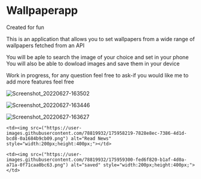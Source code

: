 # Wallpaperapp

Created for fun 

This is  an application that allows you to set wallpapers from a wide range of wallpapers fetched from an API

You will be aple to search  the image of your choice and set in your phone
You will also be able to dowload images and save them in your device

Work in progress, for any question feel free to ask-if you would like me to add more features feel free


![Screenshot_20220627-163502](https://user-images.githubusercontent.com/78819932/175958219-7828e8ec-7386-4d1d-bcd8-0a1684b9cb09.png)



![Screenshot_20220627-163446](https://user-images.githubusercontent.com/78819932/175959300-fed6f820-b1af-4d0a-a71a-0f71caa0bc63.png)


![Screenshot_20220627-163627](https://user-images.githubusercontent.com/78819932/175959459-7304abb9-22b4-47bb-9170-f4f2579907db.png)
 <table align="center">

 <tr>
   
    <td><img src=("https://user-images.githubusercontent.com/78819932/175958219-7828e8ec-7386-4d1d-bcd8-0a1684b9cb09.png") alt="Read News" style="width:200px;height:400px;"></td>
    
    <td><img src=("https://user-images.githubusercontent.com/78819932/175959300-fed6f820-b1af-4d0a-a71a-0f71caa0bc63.png") alt="saved" style="width:200px;height:400px;"></td>
  </tr>
  </table>

